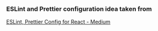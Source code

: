 ### ESLint and Prettier configuration idea taken from

[ESLint, Prettier Config for React - Medium](https://brygrill.medium.com/create-react-app-with-typescript-eslint-prettier-and-github-actions-f3ce6a571c97)
